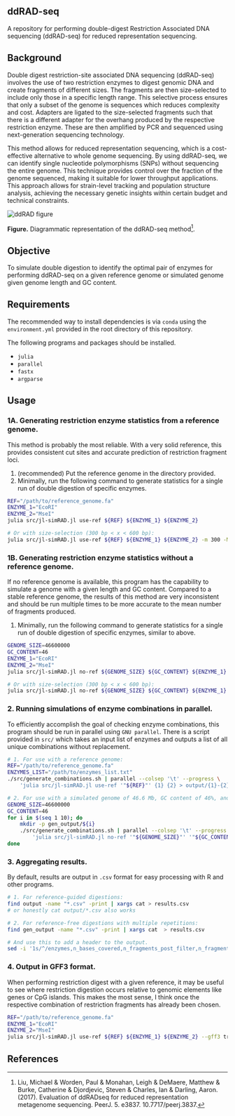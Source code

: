 
## ddRAD-seq
A repository for performing double-digest Restriction Associated DNA sequencing (ddRAD-seq) for reduced representation sequencing.

## Background
Double digest restriction-site associated DNA sequencing (ddRAD-seq) involves the use of two restriction enzymes to digest genomic DNA and create fragments of different sizes. The fragments are then size-selected to include only those in a specific length range. This selective process ensures that only a subset of the genome is sequences which reduces complexity and cost. Adapters are ligated to the size-selected fragments such that there is a different adapter for the overhang produced by the respective restriction enzyme. These are then amplified by PCR and sequenced using next-generation sequencing technology.

This method allows for reduced representation sequencing, which is a cost-effective alternative to whole genome sequencing. By using ddRAD-seq, we can identify single nucleotide polymorphisms (SNPs) without sequencing the entire genome. This technique provides control over the fraction of the genome sequenced, making it suitable for lower throughput applications. This approach allows for strain-level tracking and population structure analysis, achieving the necessary genetic insights within certain budget and technical constraints.

![ddRAD figure](https://www.researchgate.net/publication/319913210/figure/fig1/AS:616389668778001@1523970157797/Diagrammatic-representation-of-the-ddRADseq-method-the-oligos-adapters-and-final.png)

**Figure.** Diagrammatic representation of the ddRAD-seq method[^1].

## Objective
To simulate double digestion to identify the optimal pair of enzymes for performing ddRAD-seq on a given reference genome or simulated genome given genome length and GC content.

## Requirements
The recommended way to install dependencies is via `conda` using the `environment.yml` provided in the root directory of this repository.

The following programs and packages should be installed.
- `julia`
- `parallel`
- `fastx`
- `argparse`

## Usage
### 1A. Generating restriction enzyme statistics from a reference genome.
This method is probably the most reliable. With a very solid reference, this provides consistent cut sites and accurate prediction of restriction fragment loci.
1. (recommended) Put the reference genome in the directory provided.
2. Minimally, run the following command to generate statistics for a single run of double digestion of specific enzymes. 
```bash
REF="/path/to/reference_genome.fa"
ENZYME_1="EcoRI"
ENZYME_2="MseI"
julia src/jl-simRAD.jl use-ref ${REF} ${ENZYME_1} ${ENZYME_2}

# Or with size-selection (300 bp < x < 600 bp):
julia src/jl-simRAD.jl use-ref ${REF} ${ENZYME_1} ${ENZYME_2} -m 300 -M 600
```

### 1B. Generating restriction enzyme statistics without a reference genome.
If no reference genome is available, this program has the capability to simulate a genome with a given length and GC content. Compared to a stable reference genome, the results of this method are very inconsistent and should be run multiple times to be more accurate to the mean number of fragments produced.

1. Minimally, run the following command to generate statistics for a single run of double digestion of specific enzymes, similar to above.
```bash
GENOME_SIZE=46600000
GC_CONTENT=46
ENZYME_1="EcoRI"
ENZYME_2="MseI"
julia src/jl-simRAD.jl no-ref ${GENOME_SIZE} ${GC_CONTENT} ${ENZYME_1} ${ENZYME_2}

# Or with size-selection (300 bp < x < 600 bp):
julia src/jl-simRAD.jl no-ref ${GENOME_SIZE} ${GC_CONTENT} ${ENZYME_1} ${ENZYME_2} -m 300 -M 600
```

### 2. Running simulations of enzyme combinations in parallel.
To efficiently accomplish the goal of checking enzyme combinations, this program should be run in parallel using `GNU parallel`. There is a script provided in `src/` which takes an input list of enzymes and outputs a list of all unique combinations without replacement.

```bash
# 1. For use with a reference genome:
REF="/path/to/reference_genome.fa"
ENZYMES_LIST="/path/to/enzymes_list.txt"
./src/generate_combinations.sh | parallel --colsep '\t' --progress \
    'julia src/jl-simRAD.jl use-ref '"${REF}"' {1} {2} > output/{1}-{2}.csv'

# 2. For use with a simulated genome of 46.6 Mb, GC content of 46%, and with 10 repetitions:
GENOME_SIZE=46600000
GC_CONTENT=46
for i in $(seq 1 10); do
    mkdir -p gen_output/${i}
    ./src/generate_combinations.sh | parallel --colsep '\t' --progress \
        'julia src/jl-simRAD.jl no-ref '"${GENOME_SIZE}"' '"${GC_CONTENT}"' {1} {2} > gen_output/'"${i}"'/{1}-{2}.csv'
done
```
### 3. Aggregating results.
By default, results are output in `.csv` format for easy processing with R and other programs.
```bash
# 1. For reference-guided digestions:
find output -name "*.csv" -print | xargs cat > results.csv
# or honestly cat output/*.csv also works 

# 2. For reference-free digestions with multiple repetitions:
find gen_output -name "*.csv" -print | xargs cat  > results.csv

# And use this to add a header to the output.
sed -i '1s/^/enzymes,n_bases_covered,n_fragments_post_filter,n_fragments_pre_filter,genome_coverage\n/' results.csv
```

### 4. Output in GFF3 format.
When performing restriction digest with a given reference, it may be useful to see where restriction digestion occurs relative to genomic elements like genes or CpG islands. This makes the most sense, I think once the respective combination of restriction fragments has already been chosen.
```bash
REF="/path/to/reference_genome.fa"
ENZYME_1="EcoRI"
ENZYME_2="MseI"
julia src/jl-simRAD.jl use-ref ${REF} ${ENZYME_1} ${ENZYME_2} --gff3 true --csv false --pretty false > results.gff3
```
 

## References
[^1]: Liu, Michael & Worden, Paul & Monahan, Leigh & DeMaere, Matthew & Burke, Catherine & Djordjevic, Steven & Charles, Ian & Darling, Aaron. (2017). Evaluation of ddRADseq for reduced representation metagenome sequencing. PeerJ. 5. e3837. 10.7717/peerj.3837.